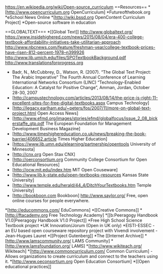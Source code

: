 https://en.wikipedia.org/wiki/Open-source_curriculum
==Resources==
*[http://www.opencurriculum.org OpenCurriculum]
*Futureofthebook.org
*eSchool News Online
*[http://wiki.bssd.org OpenContent Curriculum Project]
*Open-source software in education


==GLOBALTEXT===
*[[Global Text]] http://www.globaltext.org/
https://www.insidehighered.com/news/2015/08/04/era-400-college-textbook-affordability-initiatives-take-utilitarian-approach
http://www.nbcnews.com/feature/freshman-year/college-textbook-prices-have-risen-812-percent-1978–n399926
http://www.lib.umich.edu/files/SPOTextbookBackground.pdf
http://www.translationsforprogress.org
* Badr, N., McCubbrey, D., Watson, R. (2007). “The Global Text Project: The Arabic Imperative” The Fourth Annual Conference of Learning International Networks Consortium (LINC) “Technology-Enabled Education: A Catalyst for Positive Change”, Amman, Jordan, October 28-30, 2007
* [http://campustechnology.com/articles/2013/08/14/the-price-is-right-11-excellent-sites-for-free-digital-textbooks.aspx Campus Technology]
* [http://legacy.earlham.edu/~peters/fos/2007/11/more-on-global-text-project.html Open Access News]
* [http://www.efmd.org/images/stories/efmd/globalfocus/issue_2_08_bickerstaffe_gtp.pdf The European Foundation for Management Development Business Magazine]
* [http://www.timeshighereducation.co.uk/news/breaking-the-book-barrier/406652.article Times Higher Education]
* [https://www.lib.umn.edu/elearning/partnership/opentools University of Minnesota]
* [http://cnx.org Open Stax CNX]
* [http://oerconsortium.org Community College Consortium for Open Educational Resources]
* [http://ocw.mit.edu/index.htm MIT Open Couseware]
* [http://www.lib.k-state.edu/open-textbooks-resources Kansas State University]
* [http://www.temple.edu/herald/44_4/DitchYourTextbooks.htm Temple University]
* [http://bookboon.com Bookboon]
http://www.saylor.org/  Free, open online courses for people everywhere.


*[http://educommons.com/ EduCommons]
*[[Creative Commons]]
*[http://ftacademy.org Free Technology Academy]
*[[b:Peeragogy Handbook V1.0|Peeragogy Handbook V1.0 Project]]
*Free High School Science Textbook project
*UK Innovation/Jorum (Open in UK only)
*EISTI-ESSEC - an EU based open courseware repository project with Vivendi involvement - Jean-Hugues Lauret
*[[Project Gutenberg]]
*The [[Internet Archive]]
*[http://www.lamscommunity.org/ LAMS Community]
*[http://www.lamsfoundation.org/ LAMS]
*[http://www.wikiteach.org/ Wikiteach]
*[http://www.commoncurriculum.com/ Common Curriculum] - Allows organizations to create curriculum and connect to the teachers using it.
*[http://www.oeconsortium.org Open Education Consortium]
*[[Open educational practices]]
